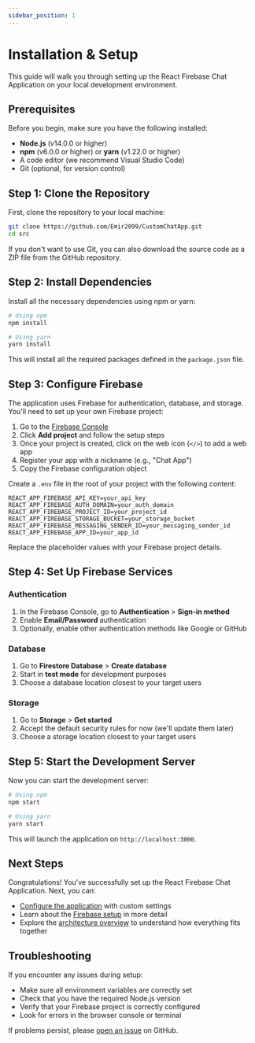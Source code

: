 ```yaml
---
sidebar_position: 1
---
```


# Installation & Setup

This guide will walk you through setting up the React Firebase Chat Application on your local development environment.

## Prerequisites

Before you begin, make sure you have the following installed:

- **Node.js** (v14.0.0 or higher)
- **npm** (v6.0.0 or higher) or **yarn** (v1.22.0 or higher)
- A code editor (we recommend Visual Studio Code)
- Git (optional, for version control)

## Step 1: Clone the Repository

First, clone the repository to your local machine:

```bash
git clone https://github.com/Emir2099/CustomChatApp.git
cd src
```

If you don't want to use Git, you can also download the source code as a ZIP file from the GitHub repository.

## Step 2: Install Dependencies

Install all the necessary dependencies using npm or yarn:

```bash
# Using npm
npm install

# Using yarn
yarn install
```

This will install all the required packages defined in the `package.json` file.

## Step 3: Configure Firebase

The application uses Firebase for authentication, database, and storage. You'll need to set up your own Firebase project:

1. Go to the [Firebase Console](https://console.firebase.google.com/)
2. Click **Add project** and follow the setup steps
3. Once your project is created, click on the web icon (<code>&lt;/&gt;</code>) to add a web app
4. Register your app with a nickname (e.g., "Chat App")
5. Copy the Firebase configuration object

Create a `.env` file in the root of your project with the following content:

```
REACT_APP_FIREBASE_API_KEY=your_api_key
REACT_APP_FIREBASE_AUTH_DOMAIN=your_auth_domain
REACT_APP_FIREBASE_PROJECT_ID=your_project_id
REACT_APP_FIREBASE_STORAGE_BUCKET=your_storage_bucket
REACT_APP_FIREBASE_MESSAGING_SENDER_ID=your_messaging_sender_id
REACT_APP_FIREBASE_APP_ID=your_app_id
```

Replace the placeholder values with your Firebase project details.

## Step 4: Set Up Firebase Services

### Authentication

1. In the Firebase Console, go to **Authentication** > **Sign-in method**
2. Enable **Email/Password** authentication
3. Optionally, enable other authentication methods like Google or GitHub

### Database

1. Go to **Firestore Database** > **Create database**
2. Start in **test mode** for development purposes
3. Choose a database location closest to your target users

### Storage

1. Go to **Storage** > **Get started**
2. Accept the default security rules for now (we'll update them later)
3. Choose a storage location closest to your target users

## Step 5: Start the Development Server

Now you can start the development server:

```bash
# Using npm
npm start

# Using yarn
yarn start
```

This will launch the application on `http://localhost:3000`.

## Next Steps

Congratulations! You've successfully set up the React Firebase Chat Application. Next, you can:

- [Configure the application](configuration) with custom settings
- Learn about the [Firebase setup](firebase-setup) in more detail
- Explore the [architecture overview](../architecture/overview) to understand how everything fits together

## Troubleshooting

If you encounter any issues during setup:

- Make sure all environment variables are correctly set
- Check that you have the required Node.js version
- Verify that your Firebase project is correctly configured
- Look for errors in the browser console or terminal

If problems persist, please [open an issue](https://github.com/Emir2099/CustomChatApp/issues) on GitHub. 